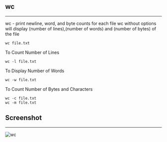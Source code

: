 ## wc
********


wc - print newline, word, and byte counts for each file
wc without options will display (number of lines),(number
of words) and (number of bytes) of the file

`````
wc file.txt

``````````
To Count Number of Lines

`````
wc -l file.txt

``````````
To Display Number of Words

```````
wc -w file.txt

````````````
To Count Number of Bytes and Characters

```````
wc -c file.txt
wc -m file.txt

```````````
## Screenshot
********************

![wc](screenshots/wc.jpg)


